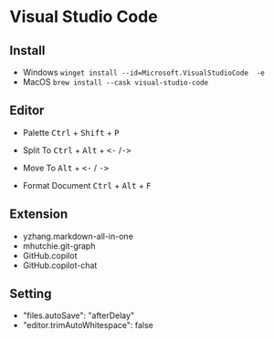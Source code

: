 # Visual Studio Code


## Install
- Windows `winget install --id=Microsoft.VisualStudioCode  -e`
- MacOS `brew install --cask visual-studio-code`
## Editor
- Palette <kbd>Ctrl</kbd> + <kbd>Shift</kbd> + <kbd>P</kbd>

- Split To  <kbd>Ctrl</kbd> + <kbd>Alt</kbd> + <kbd><-</kbd> /<kbd>-></kbd>
- Move To <kbd>Alt</kbd> + <kbd><-</kbd> / <kbd>-></kbd>

- Format Document <kbd>Ctrl</kbd> + <kbd>Alt</kbd> + <kbd>F</kbd>
## Extension 

- yzhang.markdown-all-in-one
- mhutchie.git-graph
- GitHub.copilot
- GitHub.copilot-chat

## Setting

- "files.autoSave": "afterDelay"
- "editor.trimAutoWhitespace": false
